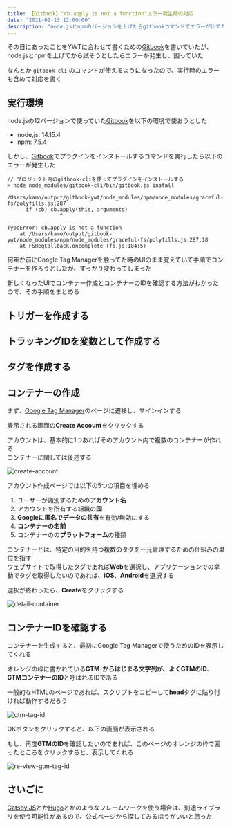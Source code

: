 ```yaml
---
title: 【Gitbook】"cb.apply is not a function"エラー発生時の対応
date: "2021-02-13 12:00:00"
description: "node.jsとnpmのバージョンを上げたらgitbookコマンドでエラーが出てたので対応した"
---
```


その日にあったことをYWTに合わせて書くための[Gitbook](https://github.com/GitbookIO/gitbook)を書いていたが、node.jsとnpmを上げてから試そうとしたらエラーが発生し、困っていた

なんとか `gitbook-cli` のコマンドが使えるようになったので、実行時のエラーも含めて対応を書く

## 実行環境

node.jsの12バージョンで使っていた[Gitbook](https://github.com/GitbookIO/gitbook)を以下の環境で使おうとした

- node,js: 14.15.4
- npm: 7.5.4

しかし、[Gitbook](https://github.com/GitbookIO/gitbook)でプラグインをインストールするコマンドを実行したら以下のエラーが発生した

```shell
// プロジェクト内のgitbook-cliを使ってプラグインをインストールする
> node node_modules/gitbook-cli/bin/gitbook.js install

/Users/kamo/output/gitbook-ywt/node_modules/npm/node_modules/graceful-fs/polyfills.js:287
      if (cb) cb.apply(this, arguments)
                 ^

TypeError: cb.apply is not a function
    at /Users/kamo/output/gitbook-ywt/node_modules/npm/node_modules/graceful-fs/polyfills.js:287:18
    at FSReqCallback.oncomplete (fs.js:184:5)
```

何年か前にGoogle Tag Managerを触ってた時のUIのまま覚えていて手順でコンテナーを作ろうとしたが、すっかり変わってしまった

新しくなったUIでコンテナー作成とコンテナーのIDを確認する方法がわかったので、その手順をまとめる

## トリガーを作成する

## トラッキングIDを変数として作成する

## タグを作成する

## コンテナーの作成

まず、[Google Tag Manager](https://marketingplatform.google.com/about/tag-manager/)のページに遷移し、サインインする

表示される画面の**Create Account**をクリックする

アカウントは、基本的に1つあればそのアカウント内で複数のコンテナーが作れる  
コンテナーに関しては後述する

![create-account](create-account.png)

アカウント作成ページでは以下の5つの項目を埋める

1. ユーザーが識別するための**アカウント名**
2. アカウントを所有する組織の**国**
3. **Googleに匿名でデータの共有**を有効/無効にする
4. **コンテナーの名前**
5. コンテナーのの**プラットフォーム**の種類

コンテナーとは、特定の目的を持つ複数のタグを一元管理するための仕組みの単位を指す  
ウェブサイトで取得したタグであれば**Web**を選択し、アプリケーションでの挙動でタグを取得したいのであれば、**iOS**、**Android**を選択する

選択が終わったら、**Create**をクリックする

![detail-container](detail-container.png)

## コンテナーIDを確認する

コンテナーを生成すると、最初にGoogle Tag Managerで使うためのIDを表示してくれる

オレンジの枠に書かれている**GTM-**からはじまる文字列が、よく**GTMのID**、**GTMコンテナーのID**と呼ばれるIDである

一般的なHTMLのページであれば、スクリプトをコピーして**head**タグに貼り付ければ動作するだろう

![gtm-tag-id](gtm-tag-id.png)

OKボタンをクリックすると、以下の画面が表示される

もし、再度**GTMのID**を確認したいのであれば、このページのオレンジの枠で囲ったところをクリックすると、表示してくれる

![re-view-gtm-tag-id](re-view-gtm-tag-id.png)

## さいごに

[Gatsby.JS](https://www.gatsbyjs.com/)とか[Hugo](https://gohugo.io/)とかのようなフレームワークを使う場合は、別途ライブラリを使う可能性があるので、公式ページから探してみるほうがいいと思った
